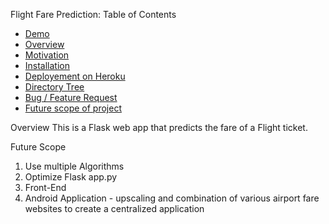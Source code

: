 Flight Fare Prediction: 
Table of Contents
  * [Demo](#demo)
  * [Overview](#overview)
  * [Motivation](#motivation)
  * [Installation](#installation)
  * [Deployement on Heroku](#deployement-on-heroku)
  * [Directory Tree](#directory-tree)
  * [Bug / Feature Request](#bug---feature-request)
  * [Future scope of project](#future-scope)

Overview
This is a Flask web app that predicts the fare of a Flight ticket.



Future Scope
1) Use multiple Algorithms
2) Optimize Flask app.py
3) Front-End
4) Android Application - upscaling and combination of various airport fare websites to create a centralized application
